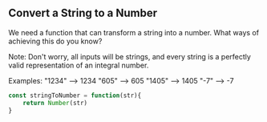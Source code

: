 ## Convert a String to a Number

We need a function that can transform a string into a number. What ways of achieving this do you know?

Note: Don't worry, all inputs will be strings, and every string is a perfectly valid representation of an integral number.

Examples:
"1234" --> 1234
"605"  --> 605
"1405" --> 1405
"-7" --> -7

```javascript
const stringToNumber = function(str){
    return Number(str)
}
```
